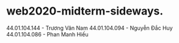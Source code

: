 ﻿# web2020-midterm-sideways.
44.01.104.144 - Trương Văn Nam
44.01.104.094 - Nguyễn Đắc Huy
44.01.104.086 - Phan Manh Hiếu
